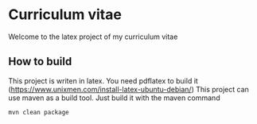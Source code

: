 Curriculum vitae
=======

Welcome to the latex project of my curriculum vitae

## How to build ##

This project is writen in latex. You need pdflatex to build it (https://www.unixmen.com/install-latex-ubuntu-debian/)
This project can use maven as a build tool. Just build it with the maven command
```bash
mvn clean package
```
